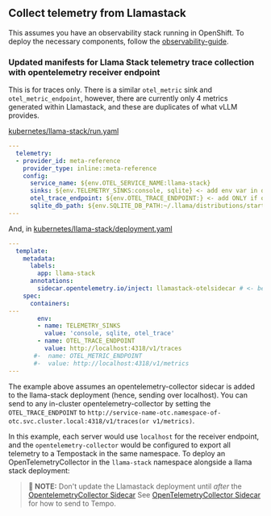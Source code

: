 ## Collect telemetry from Llamastack

This assumes you have an observability stack running in OpenShift. To deploy the necessary components,
follow the [observability-guide](./README.md).

### Updated manifests for Llama Stack telemetry trace collection with opentelemetry receiver endpoint

This is for traces only. There is a similar `otel_metric` sink and `otel_metric_endpoint`, however, there are currently
only 4 metrics generated within Llamastack, and these are duplicates of what vLLM provides.

[kubernetes/llama-stack/run.yaml](../llama-stack/run.yaml)

```yaml
---
  telemetry:
  - provider_id: meta-reference
    provider_type: inline::meta-reference
    config:
      service_name: ${env.OTEL_SERVICE_NAME:llama-stack}
      sinks: ${env.TELEMETRY_SINKS:console, sqlite} <- add env var in deployment to add otel_trace, otel_metric
      otel_trace_endpoint: ${env.OTEL_TRACE_ENDPOINT:} <- add ONLY if opentelemetry receiver endpoint is available.
      sqlite_db_path: ${env.SQLITE_DB_PATH:~/.llama/distributions/starter/trace_store.db}
---
```
And, in [kubernetes/llama-stack/deployment.yaml](../llama-stack/deployment.yaml)

```yaml
---
  template:
    metadata:
      labels:
        app: llama-stack
      annotations:
        sidecar.opentelemetry.io/inject: llamastack-otelsidecar # <- be sure to add this annotation to the **template.metadata**
    spec:
      containers:
---
        env:
        - name: TELEMETRY_SINKS
          value: 'console, sqlite, otel_trace'
        - name: OTEL_TRACE_ENDPOINT
          value: http://localhost:4318/v1/traces
       #-  name: OTEL_METRIC_ENDPOINT
       #-  value: http://localhost:4318/v1/metrics
---
```

The example above assumes an opentelemetry-collector sidecar is added to the llama-stack deployment (hence, sending over localhost).
You can send to any in-cluster opentelemetry-collector by setting the
`OTEL_TRACE_ENDPOINT` to `http://service-name-otc.namespace-of-otc.svc.cluster.local:4318/v1/traces(or v1/metrics)`.

In this example, each server would use `localhost` for the receiver endpoint, and the `opentelemetry-collector` would be
configured to export all telemetry to a Tempostack in the same namespace.
To deploy an OpenTelemetryCollector in the `llama-stack` namespace alongside a llama stack deployment:

> **📝 NOTE:** Don't update the Llamastack deployment until _after_
> the [OpentelemetryCollector Sidecar](./otel-collector/otel-collector-llamastack-sidecar.yaml)
See [OpenTelemetryCollector Sidecar](./otel-collector/otel-collector-llamastack-sidecar.yaml) for how to send to Tempo.
